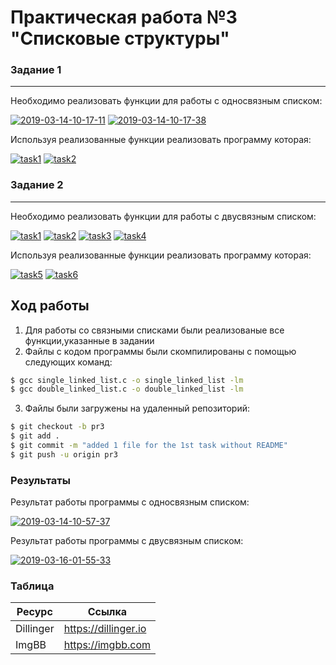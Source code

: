 <h1>Практическая работа №3 "Списковые структуры"</h1>
<h3>Задание 1</h3>
<hr></hr>
<p>Необходимо реализовать функции для работы с односвязным списком:</p>
<a href="https://ibb.co/rwVndgs"><img src="https://i.ibb.co/W2LSVQt/2019-03-14-10-17-11.png" alt="2019-03-14-10-17-11" border="0"></a>
<a href="https://ibb.co/TR9bzbw"><img src="https://i.ibb.co/J2DyXyc/2019-03-14-10-17-38.png" alt="2019-03-14-10-17-38" border="0"></a>
<p>Используя реализованные функции реализовать программу которая:</p>
<a href="https://ibb.co/QdzRGnj"><img src="https://i.ibb.co/0t8S3ZV/task1.png" alt="task1" border="0"></a>
<a href="https://ibb.co/VQ0p27F"><img src="https://i.ibb.co/fnVG4h3/task2.png" alt="task2" border="0"></a>
<h3>Задание 2</h3>
<hr></hr>
<p>Необходимо реализовать функции для работы с двусвязным списком:</p>
<a href="https://ibb.co/HYmNKhK"><img src="https://i.ibb.co/Npw1FTF/task1.png" alt="task1" border="0"></a>
<a href="https://ibb.co/dGhsP0B"><img src="https://i.ibb.co/WgTNkWn/task2.png" alt="task2" border="0"></a>
<a href="https://ibb.co/fnDdRv9"><img src="https://i.ibb.co/CMPKd26/task3.png" alt="task3" border="0"></a>
<a href="https://ibb.co/SyVNf62"><img src="https://i.ibb.co/V9MVwLd/task4.png" alt="task4" border="0"></a>
<p>Используя реализованные функции реализовать программу которая:</p>
<a href="https://ibb.co/fpXntJh"><img src="https://i.ibb.co/mqRXtpL/task5.png" alt="task5" border="0"></a>
<a href="https://ibb.co/Yjjg1Gw"><img src="https://i.ibb.co/KyynfHS/task6.png" alt="task6" border="0"></a>
<h2>Ход работы</h2>

1.  Для работы со связными списками были реализованые все функции,указанные в задании
2.  Файлы с кодом программы были скомпилированы с помощью следующих команд:
```sh
$ gcc single_linked_list.c -o single_linked_list -lm
$ gcc double_linked_list.c -o double_linked_list -lm
```
3.  Файлы были загружены на удаленный репозиторий:
```sh
$ git checkout -b pr3
$ git add .
$ git commit -m "added 1 file for the 1st task without README"
$ git push -u origin pr3
```
<h3>Результаты</h3>
<p>Результат работы программы с односвязным списком:</p>
<a href="https://ibb.co/jbDZyZw"><img src="https://i.ibb.co/4Kpg8gS/2019-03-14-10-57-37.png" alt="2019-03-14-10-57-37" border="0"></a>
<p>Результат работы программы с двусвязным списком:</p>
<a href="https://ibb.co/CnrQPFr"><img src="https://i.ibb.co/Ytrh0Gr/2019-03-16-01-55-33.png" alt="2019-03-16-01-55-33" border="0"></a>

<h3>Таблица</h3>

|Ресурс|Ссылка|
|------|------|
|Dillinger|https://dillinger.io|
|ImgBB|https://imgbb.com|



